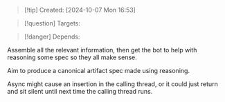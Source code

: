 
>[!tip] Created: [2024-10-07 Mon 16:53]

>[!question] Targets: 

>[!danger] Depends: 

Assemble all the relevant information, then get the bot to help with reasoning some spec so they all make sense.

Aim to produce a canonical artifact spec made using reasoning.

Async might cause an insertion in the calling thread, or it could just return and sit silent until next time the calling thread runs.